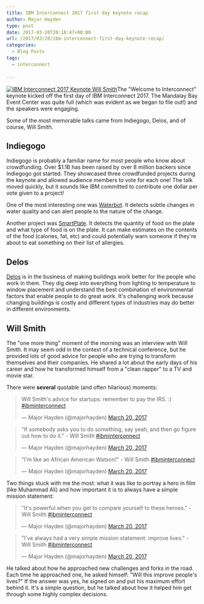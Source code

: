 ```yaml
---
title: IBM Interconnect 2017 first day keynote recap
author: Major Hayden
type: post
date: 2017-03-20T20:18:47+00:00
url: /2017/03/20/ibm-interconnect-first-day-keynote-recap/
categories:
  - Blog Posts
tags:
  - interconnect

---
```

[<img src="/wp-content/uploads/2017/03/IMG_20170320_104424-e1490039929657.jpg" alt="IBM Interconnect 2017 Keynote Will Smith" width="1021" height="355" class="aligncenter size-full wp-image-6648" srcset="/wp-content/uploads/2017/03/IMG_20170320_104424-e1490039929657.jpg 1021w, /wp-content/uploads/2017/03/IMG_20170320_104424-e1490039929657-300x104.jpg 300w, /wp-content/uploads/2017/03/IMG_20170320_104424-e1490039929657-768x267.jpg 768w" sizes="(max-width: 1021px) 100vw, 1021px" />][1]The "Welcome to Interconnect" keynote kicked off the first day of IBM Interconnect 2017. The Mandalay Bay Event Center was quite full (which was evident as we began to file out!) and the speakers were engaging.

Some of the most memorable talks came from Indiegogo, Delos, and of course, Will Smith.

## Indiegogo

Indiegogo is probably a familiar name for most people who know about crowdfunding. Over $1.1B has been raised by over 8 million backers since Indiegogo got started. They showcased three crowdfunded projects during the keynote and allowed audience members to vote for each one! The talk moved quickly, but it sounds like IBM committed to contribute one dollar per vote given to a project!

One of the most interesting one was [Waterbot][2]. It detects subtle changes in water quality and can alert people to the nature of the change.

Another project was [SmartPlate][3]. It detects the quantity of food on the plate and what type of food is on the plate. It can make estimates on the contents of the food (calories, fat, etc) and could potentially warn someone if they're about to eat something on their list of allergies.

## Delos

[Delos][4] is in the business of making buildings work better for the people who work in them. They dig deep into everything from lighting to temperature to window placement and understand the best combination of environmental factors that enable people to do great work. It's challenging work because changing buildings is costly and different types of industries may do better in different environments.

## Will Smith

The "one more thing" moment of the morning was an interview with Will Smith. It may seem odd in the context of a technical conference, but he provided lots of good advice for people who are trying to transform themselves and their companies. He shared a lot about the early days of his career and how he transformed himself from a "clean rapper" to a TV and movie star.

There were **several** quotable (and often hilarious) moments:

<blockquote class="twitter-tweet tw-align-center" data-width="500">
  <p lang="en" dir="ltr">
    Will Smith's advice for startups: remember to pay the IRS. :) <a href="https://twitter.com/hashtag/ibminterconnect?src=hash">#ibminterconnect</a>
  </p>

  <p>
    &mdash; Major Hayden (@majorhayden) <a href="https://twitter.com/majorhayden/status/843883573920714752">March 20, 2017</a>
  </p>
</blockquote>



<blockquote class="twitter-tweet tw-align-center" data-width="500">
  <p lang="en" dir="ltr">
    "If somebody asks you to do something, say yeah, and then go figure out how to do it." - Will Smith <a href="https://twitter.com/hashtag/ibminterconnect?src=hash">#ibminterconnect</a>
  </p>

  <p>
    &mdash; Major Hayden (@majorhayden) <a href="https://twitter.com/majorhayden/status/843883963928133632">March 20, 2017</a>
  </p>
</blockquote>



<blockquote class="twitter-tweet tw-align-center" data-width="500">
  <p lang="en" dir="ltr">
    "I'm like an African American Watson!" - Will Smith <a href="https://twitter.com/hashtag/ibminterconnect?src=hash">#ibminterconnect</a>
  </p>

  <p>
    &mdash; Major Hayden (@majorhayden) <a href="https://twitter.com/majorhayden/status/843884265704050689">March 20, 2017</a>
  </p>
</blockquote>



Two things stuck with me the most: what it was like to portray a hero in film (like Muhammad Ali) and how important it is to always have a simple mission statement:

<blockquote class="twitter-tweet tw-align-center" data-width="500">
  <p lang="en" dir="ltr">
    "It's powerful when you get to compare yourself to these heroes." - Will Smith <a href="https://twitter.com/hashtag/ibminterconnect?src=hash">#ibminterconnect</a>
  </p>

  <p>
    &mdash; Major Hayden (@majorhayden) <a href="https://twitter.com/majorhayden/status/843882478225969152">March 20, 2017</a>
  </p>
</blockquote>



<blockquote class="twitter-tweet tw-align-center" data-width="500">
  <p lang="en" dir="ltr">
    "I've always had a very simple mission statement: improve lives." - Will Smith <a href="https://twitter.com/hashtag/ibminterconnect?src=hash">#ibminterconnect</a>
  </p>

  <p>
    &mdash; Major Hayden (@majorhayden) <a href="https://twitter.com/majorhayden/status/843885667499233280">March 20, 2017</a>
  </p>
</blockquote>



He talked about how he approached new challenges and forks in the road. Each time he approached one, he asked himself: "Will this improve people's lives?" If the answer was yes, he signed on and put his maximum effort behind it. It's a simple question, but he talked about how it helped him get through some highly complex decisions.

 [1]: /wp-content/uploads/2017/03/IMG_20170320_104424-e1490039929657.jpg
 [2]: https://www.indiegogo.com/projects/waterbot-world-s-first-smart-water-quality-monitor-health-technology--2
 [3]: https://www.indiegogo.com/projects/smart-plate-topview-your-personal-nutritionist-fitness
 [4]: http://delos.com/
